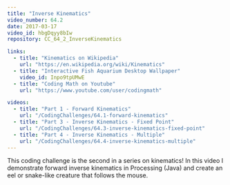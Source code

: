 ```yaml
---
title: "Inverse Kinematics"
video_number: 64.2
date: 2017-03-17
video_id: hbgDqyy8bIw
repository: CC_64_2_InverseKinematics

links:
  - title: "Kinematics on Wikipedia"
    url: "https://en.wikipedia.org/wiki/Kinematics"
  - title: "Interactive Fish Aquarium Desktop Wallpaper"
    video_id: Inpo9tpUMwE
  - title: "Coding Math on Youtube"
    url: "https://www.youtube.com/user/codingmath"

videos:
  - title: "Part 1 - Forward Kinematics"
    url: "/CodingChallenges/64.1-forward-kinematics"
  - title: "Part 3 - Inverse Kinematics - Fixed Point"
    url: "/CodingChallenges/64.3-inverse-kinematics-fixed-point"
  - title: "Part 4 - Inverse Kinematics - Multiple"
    url: "/CodingChallenges/64.4-inverse-kinematics-multiple"
---
```


This coding challenge is the second in a series on kinematics!
In this video I demonstrate forward inverse kinematics in Processing (Java) and create an eel or snake-like creature that follows the mouse.
